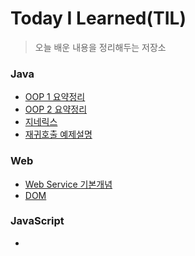 # Today I Learned(TIL)
>오늘 배운 내용을 정리해두는 저장소
### Java
  - [OOP 1 요약정리](https://github.com/ChaewonHan/TIL/commit/7114665c9a19eb77953700c63945a63f2d60a1ee)
  - [OOP 2 요약정리](https://github.com/ChaewonHan/TIL/blob/main/OOP%202%20%EC%9A%94%EC%95%BD%EC%A0%95%EB%A6%AC.md)
  - [지네릭스](https://github.com/ChaewonHan/TIL/blob/main/%EC%A7%80%EB%84%A4%EB%A6%AD%EC%8A%A4.md)
  - [재귀호출 예제설명](https://github.com/ChaewonHan/TIL/blob/main/%EC%9E%AC%EA%B7%80%ED%98%B8%EC%B6%9C%20%EC%98%88%EC%A0%9C%EC%84%A4%EB%AA%85)
### Web
  - [Web Service 기본개념](https://github.com/ChaewonHan/TIL/blob/main/Web%20Service%20%EA%B8%B0%EB%B3%B8%EA%B0%9C%EB%85%90.md)
  - [DOM](https://github.com/ChaewonHan/TIL/blob/main/DOM.md)
### JavaScript
  - 

